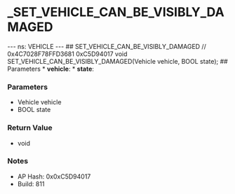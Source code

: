 # _SET_VEHICLE_CAN_BE_VISIBLY_DAMAGED

--- ns: VEHICLE --- ## SET_VEHICLE_CAN_BE_VISIBLY_DAMAGED  // 0x4C7028F78FFD3681 0xC5D94017 void SET_VEHICLE_CAN_BE_VISIBLY_DAMAGED(Vehicle vehicle, BOOL state);   ## Parameters * **vehicle**: * **state**:

### Parameters
* Vehicle vehicle
* BOOL state

### Return Value
* void

### Notes
* AP Hash: 0x0xC5D94017
* Build: 811

